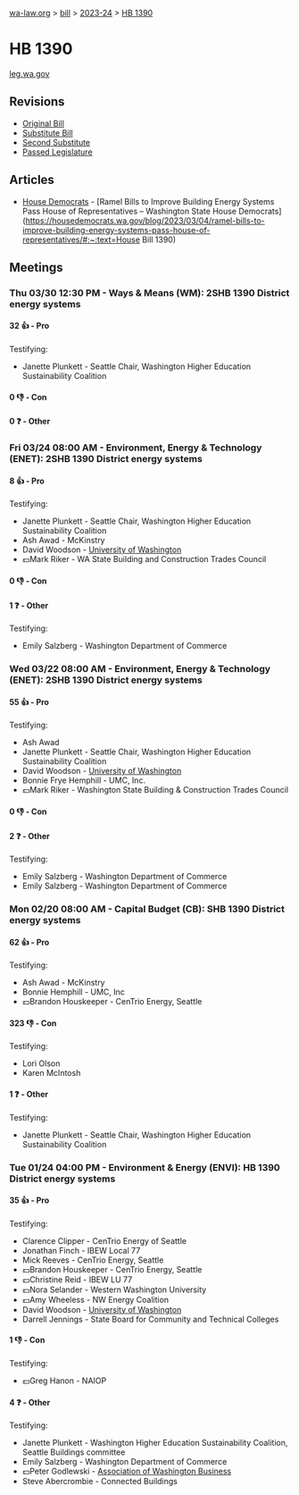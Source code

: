 [wa-law.org](/) > [bill](/bill/) > [2023-24](/bill/2023-24/) > [HB 1390](/bill/2023-24/hb/1390/)

# HB 1390
[leg.wa.gov](https://app.leg.wa.gov/billsummary?BillNumber=1390&Year=2023&Initiative=false)

## Revisions
* [Original Bill](1/)
* [Substitute Bill](S/)
* [Second Substitute](S2/)
* [Passed Legislature](S2.PL/)

## Articles
* [House Democrats](/org/house_democrats/) - [Ramel Bills to Improve Building Energy Systems Pass House of Representatives – Washington State House Democrats](https://housedemocrats.wa.gov/blog/2023/03/04/ramel-bills-to-improve-building-energy-systems-pass-house-of-representatives/#:~:text=House Bill 1390)

## Meetings
### Thu 03/30 12:30 PM - Ways & Means (WM): 2SHB 1390 District energy systems
#### 32 👍 - Pro
Testifying:
* Janette Plunkett - Seattle Chair, Washington Higher Education Sustainability Coalition

#### 0 👎 - Con

#### 0 ❓ - Other

### Fri 03/24 08:00 AM - Environment, Energy & Technology (ENET): 2SHB 1390 District energy systems
#### 8 👍 - Pro
Testifying:
* Janette Plunkett - Seattle Chair, Washington Higher Education Sustainability Coalition
* Ash Awad - McKinstry
* David Woodson - [University of Washington](/org/university_of_washington/)
* 💵Mark Riker - WA State Building and Construction Trades Council

#### 0 👎 - Con

#### 1 ❓ - Other
Testifying:
* Emily Salzberg - Washington Department of Commerce

### Wed 03/22 08:00 AM - Environment, Energy & Technology (ENET): 2SHB 1390 District energy systems
#### 55 👍 - Pro
Testifying:
* Ash Awad
* Janette Plunkett - Seattle Chair, Washington Higher Education Sustainability Coalition
* David Woodson - [University of Washington](/org/university_of_washington/)
* Bonnie Frye Hemphill - UMC, Inc.
* 💵Mark Riker - Washington State Building & Construction Trades Council

#### 0 👎 - Con

#### 2 ❓ - Other
Testifying:
* Emily Salzberg - Washington Department of Commerce
* Emily Salzberg - Washington Department of Commerce

### Mon 02/20 08:00 AM - Capital Budget (CB): SHB 1390 District energy systems
#### 62 👍 - Pro
Testifying:
* Ash Awad - McKinstry
* Bonnie Hemphill - UMC, Inc
* 💵Brandon Houskeeper - CenTrio Energy, Seattle

#### 323 👎 - Con
Testifying:
* Lori Olson
* Karen McIntosh

#### 1 ❓ - Other
Testifying:
* Janette Plunkett - Seattle Chair, Washington Higher Education Sustainability Coalition

### Tue 01/24 04:00 PM - Environment & Energy (ENVI): HB 1390 District energy systems
#### 35 👍 - Pro
Testifying:
* Clarence Clipper - CenTrio Energy of Seattle
* Jonathan Finch - IBEW Local 77
* Mick Reeves - CenTrio Energy, Seattle
* 💵Brandon Houskeeper - CenTrio Energy, Seattle
* 💵Christine Reid - IBEW LU 77
* 💵Nora Selander - Western Washington University
* 💵Amy Wheeless - NW Energy Coalition
* David Woodson - [University of Washington](/org/university_of_washington/)
* Darrell Jennings - State Board for Community and Technical Colleges

#### 1 👎 - Con
Testifying:
* 💵Greg Hanon - NAIOP

#### 4 ❓ - Other
Testifying:
* Janette Plunkett - Washington Higher Education Sustainability Coalition, Seattle Buildings committee
* Emily Salzberg - Washington Department of Commerce
* 💵Peter Godlewski - [Association of Washington Business](/org/association_of_washington_business/)
* Steve Abercrombie - Connected Buildings
